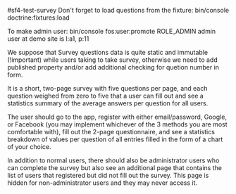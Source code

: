 #sf4-test-survey
Don't forget to load questions from the fixture: 
bin/console doctrine:fixtures:load

To make admin user: bin/console fos:user:promote <username> ROLE_ADMIN
  admin user at demo site is l:a1, p:11

We suppose that Survey questions data is quite static and immutable (!important) 
while users taking to take survey, otherwise we need to add published property 
and/or add additional checking for quetion number in form. 

It is a short, two-page survey with five questions per page, and each 
question weighed from zero to five that a user can fill out and see a 
statistics summary of the average answers per question for all users.

The user should go to the app, register with either email/password, 
Google, or Facebook (you may implement whichever of the 3 methods you 
are most comfortable with), fill out the 2-page questionnaire, and see 
a statistics breakdown of values per question of all entries filled in the form of a chart of your choice.

In addition to normal users, there should also be administrator 
users who can complete the survey but also see an additional page 
that contains the list of users that registered but did not fill 
out the survey. This page is hidden for non-administrator users and 
they may never access it.
